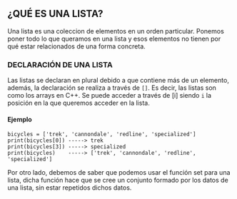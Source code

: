 
## ¿QUÉ ES UNA LISTA?

Una lista es una coleccion de elementos en un orden particular. Ponemos poner todo lo que queramos en una lista y esos elementos no tienen por qué estar relacionados de una forma concreta.

### DECLARACIÓN DE UNA LISTA

Las listas se declaran en plural debido a que contiene más de un elemento, además, la declaración se realiza a través de `[]`. Es decir, las listas son como los arrays en C++. Se puede acceder a través de [i] siendo `i` la posición en la que queremos acceder en la lista.

#### Ejemplo
	bicycles = ['trek', 'cannondale', 'redline', 'specialized']
	print(bicycles[0]) -----> trek
	print(bicycles[3]) -----> specialized
	print(bicycles)    -----> ['trek', 'cannondale', 'redline', 'specialized']



Por otro lado, debemos de saber que podemos usar el función set para una lista, dicha función hace que se cree un conjunto formado por los datos de una lista, sin estar repetidos dichos datos.





